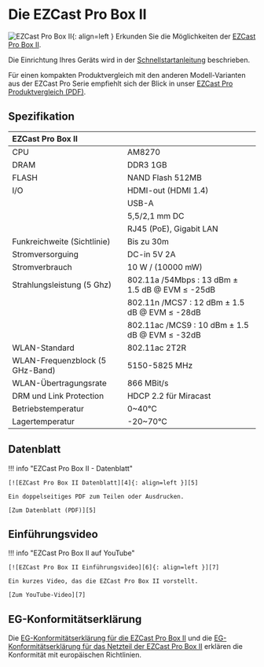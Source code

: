 # Die EZCast Pro Box II

![EZCast Pro Box II][1]{: align=left } Erkunden Sie die Möglichkeiten der [EZCast Pro Box II][2]. 

Die Einrichtung Ihres Geräts wird in der [Schnellstartanleitung](quickstart.md) beschrieben. 

Für einen kompakten Produktvergleich mit den anderen Modell-Varianten aus der EZCast Pro Serie empfiehlt sich der Blick in unser [EZCast Pro Produktvergleich (PDF)][3].

  [1]: /assets/img/box2.png
  [2]: https://www.ezcastpro.de/box2.php
  [3]: https://download.stueber.de/doc/de/ezcastpro/ezcastpro.produktvergleich.de.pdf

## Spezifikation

| EZCast Pro Box II | |
| :---- | :---- |
| CPU |  AM8270 |
| DRAM | DDR3 1GB |
| FLASH | NAND Flash 512MB |
| I/O | HDMI-out (HDMI 1.4) |
|     | USB-A |
|     | 5,5/2,1 mm DC |
|     | RJ45 (PoE), Gigabit LAN |
| Funkreichweite (Sichtlinie) | Bis zu 30m |
| Stromversorguing | DC-in 5V 2A |
| Stromverbrauch | 10 W / (10000 mW) |
| Strahlungsleistung (5 Ghz) | 802.11a /54Mbps : 13 dBm ± 1.5 dB @ EVM ≤ -25dB |
|  | 802.11n /MCS7 : 12 dBm ± 1.5 dB @ EVM ≤ -28dB |
|  | 802.11ac /MCS9 : 10 dBm ± 1.5 dB @ EVM ≤ -32dB |
| WLAN-Standard | 802.11ac 2T2R | 
| WLAN-Frequenzblock (5 GHz-Band) |  5150-5825 MHz |
| WLAN-Übertragungsrate |  866 MBit/s |
| DRM und Link Protection | HDCP 2.2 für Miracast | 
| Betriebstemperatur | 0~40°C | 
| Lagertemperatur | -20~70°C | 


## Datenblatt

!!! info "EZCast Pro Box II - Datenblatt"

    [![EZCast Pro Box II Datenblatt][4]{: align=left }][5]
	
	Ein doppelseitiges PDF zum Teilen oder Ausdrucken.
	
	[Zum Datenblatt (PDF)][5]

  [4]: /assets/img/box2.datasheet.png
  [5]: https://download.stueber.de/doc/de/ezcastpro/ezcastpro-box-II.brochure.de.pdf

## Einführungsvideo

!!! info "EZCast Pro Box II auf YouTube"

    [![EZCast Pro Box II Einführungsvideo][6]{: align=left }][7]
	
	Ein kurzes Video, das die EZCast Pro Box II vorstellt.
	
	[Zum YouTube-Video][7]

  [6]: /assets/img/box2.video.png
  [7]: https://youtu.be/zq9lRXVevTk

## EG-Konformitätserklärung

Die [EG-Konformitätserklärung für die EZCast Pro Box II][8] und die [EG-Konformitätserklärung für das Netzteil der EZCast Pro Box II][9] erklären die Konformität mit europäischen Richtlinien.

  [8]: https://download.stueber.de/doc/de/ezcastpro/ezcastpro-box-II.konformitaetserklaerung.pdf
  [9]: https://download.stueber.de/doc/de/quattropod/netzteil.konformitaetserklaerung.pdf
